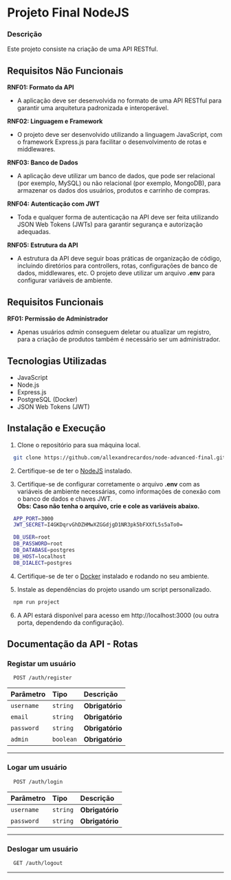 # Projeto Final NodeJS

### Descrição

Este projeto consiste na criação de uma API RESTful.

## Requisitos Não Funcionais

**RNF01: Formato da API**
- A aplicação deve ser desenvolvida no formato de uma API RESTful para garantir uma arquitetura padronizada e interoperável.

**RNF02: Linguagem e Framework**
- O projeto deve ser desenvolvido utilizando a linguagem JavaScript, com o framework Express.js para facilitar o desenvolvimento de rotas e middlewares.

**RNF03: Banco de Dados**
- A aplicação deve utilizar um banco de dados, que pode ser relacional (por exemplo, MySQL) ou não relacional (por exemplo, MongoDB), para armazenar os dados dos usuários, produtos e carrinho de compras.

**RNF04: Autenticação com JWT**
- Toda e qualquer forma de autenticação na API deve ser feita utilizando JSON Web Tokens (JWTs) para garantir segurança e autorização adequadas.

**RNF05: Estrutura da API**
- A estrutura da API deve seguir boas práticas de organização de código, incluindo diretórios para controllers, rotas, configurações de banco de dados, middlewares, etc. O projeto deve utilizar um arquivo **.env** para configurar variáveis de ambiente.

## Requisitos Funcionais

**RF01: Permissão de Administrador**
- Apenas usuários *admin* conseguem deletar ou atualizar um registro, para a criação de produtos também é necessário ser um administrador.

## Tecnologias Utilizadas
- JavaScript
- Node.js
- Express.js
- PostgreSQL (Docker)
- JSON Web Tokens (JWT)

## Instalação e Execução
1. Clone o repositório para sua máquina local.
```bash
  git clone https://github.com/allexandrecardos/node-advanced-final.git
```

2. Certifique-se de ter o [NodeJS](https://nodejs.org/en/download/current) instalado. 

3. Certifique-se de configurar corretamente o arquivo **.env** com as variáveis de ambiente necessárias, como informações de conexão com o banco de dados e chaves JWT.<br>
**Obs: Caso não tenha o arquivo, crie e cole as variáveis abaixo.**
```bash
  APP_PORT=3000
  JWT_SECRET=I4GKDqrvGhDZHMwXZGGdjgD1NR3pk5bFXXfL5s5aTo0=

  DB_USER=root
  DB_PASSWORD=root
  DB_DATABASE=postgres
  DB_HOST=localhost
  DB_DIALECT=postgres
```

4. Certifique-se de ter o [Docker](https://www.docker.com/get-started/) instalado e rodando no seu ambiente.

5. Instale as dependências do projeto usando um script personalizado.
```bash
  npm run project
```

6. A API estará disponível para acesso em http://localhost:3000 (ou outra porta, dependendo da configuração).

## Documentação da API - Rotas

### Registar um usuário

```http
  POST /auth/register
```

| Parâmetro   | Tipo       | Descrição                                   |
| :---------- | :--------- | :------------------------------------------ |
| `username`      | `string` | **Obrigatório**|
| `email`      | `string` | **Obrigatório**|
| `password`      | `string` | **Obrigatório**|
| `admin`      | `boolean` | **Obrigatório**|

___

### Logar um usuário

```http
  POST /auth/login
```

| Parâmetro   | Tipo       | Descrição                                   |
| :---------- | :--------- | :------------------------------------------ |
| `username`      | `string` | **Obrigatório**|
| `password`      | `string` | **Obrigatório**|

___

### Deslogar um usuário

```http
  GET /auth/logout
```

___
